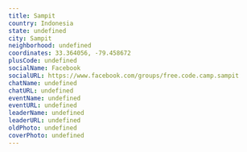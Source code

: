 ```yaml
---
title: Sampit
country: Indonesia
state: undefined
city: Sampit
neighborhood: undefined
coordinates: 33.364056, -79.458672
plusCode: undefined
socialName: Facebook
socialURL: https://www.facebook.com/groups/free.code.camp.sampit
chatName: undefined
chatURL: undefined
eventName: undefined
eventURL: undefined
leaderName: undefined
leaderURL: undefined
oldPhoto: undefined
coverPhoto: undefined
---
```


